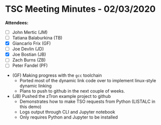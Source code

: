# TSC Meeting Minutes - 02/03/2020

**Attendees:**

- [ ] John Mertic (JM)
- [ ] Tatiana Balaburkina (TB)
- [x] Giancarlo Frix (GF)
- [ ] Joe Devlin (JD)
- [x] Joe Bostian (JB)
- [ ] Zach Burns (ZB)
- [ ] Peter Fandel (PF)

- (GF) Making progress with the `gcc` toolchain
  - Ported most of the dynamic link code over to implement linux-style dynamic
    linking
  - Plans to push to github in the next couple of weeks.
- (JB) Pushed the zTron example project to github
  - Demonstrates how to make TSO requests from Python (LISTALC in this demo)
  - Logs output through CLI and Jupyter notebook
  - Only requires Python and Jupyter to be installed
